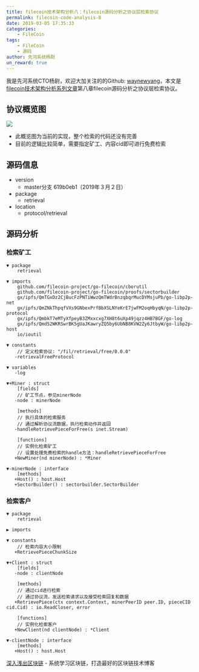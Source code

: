 ```yaml
---
title: filecoin技术架构分析八：filecoin源码分析之协议层检索协议
permalink: filecoin-code-analysis-8
date: 2019-03-05 17:35:33
categories:
    - FileCoin
tags:
    - FileCoin
    - 源码
author: 先河系统杨尉
un_reward: true
---
```


我是先河系统CTO杨尉，欢迎大加关注的的Github: [waynewyang](https://github.com/waynewyang)，本文是[filecoin技术架构分析系列文章](https://learnblockchain.cn/2019/03/11/filecoin-code-analysis-0/)第八章filecoin源码分析之协议层检索协议。

<!-- more -->

##  协议概览图
![](https://img.learnblockchain.cn/2019/retrieval_protocol.png!wl)

- 此概览图为当前的实现，整个检索的代码还没有完善
- 目前的逻辑比较简单，需要指定矿工、内容cid即可进行免费检索

## 源码信息

- version
    - master分支 619b0eb1（2019年３月２日）
- package
    - retrieval
- location
    - protocol/retrieval

## 源码分析

###  检索矿工

```
▼ package
    retrieval

▼ imports
    github.com/filecoin-project/go-filecoin/cborutil
    github.com/filecoin-project/go-filecoin/proofs/sectorbuilder
    gx/ipfs/QmTGxDz2CjBucFzPNTiWwzQmTWdrBnzqbqrMucDYMsjuPb/go-libp2p-net
    gx/ipfs/QmZNkThpqfVXs9GNbexPrfBbXSLNYeKrE7jwFM2oqHbyqN/go-libp2p-protocol
    gx/ipfs/QmbkT7eMTyXfpeyB3ZMxxcxg7XH8t6uXp49jqzz4HB7BGF/go-log
    gx/ipfs/Qmd52WKRSwrBK5gUaJKawryZQ5by6UbNB8KVW2Zy6JtbyW/go-libp2p-host
    io/ioutil

▼ constants
    // 定义检索协议: "/fil/retrieval/free/0.0.0"
   -retrievalFreeProtocol

▼ variables
   -log

▼+Miner : struct
    [fields]
    // 矿工节点，参见minerNode 
   -node : minerNode

    [methods]
    // 执行具体的检索服务
    // 通过解析协议流数据，执行检索动作并返回
   -handleRetrievePieceForFree(s inet.Stream)

    [functions]
    // 实例化检索矿工
    // 设置处理免费检索的handle方法：handleRetrievePieceForFree
   +NewMiner(nd minerNode) : *Miner

▼-minerNode : interface
    [methods]
   +Host() : host.Host
   +SectorBuilder() : sectorbuilder.SectorBuilder
```

###  检索客户

```
▼ package
    retrieval

▶ imports

▼ constants
    // 检索内容大小限制
   +RetrievePieceChunkSize

▼+Client : struct
    [fields]
   -node : clientNode

    [methods]
    // 通过cid进行检索
    // 通过协议流，发送检索请求以及接受检索回复和数据
   +RetrievePiece(ctx context.Context, minerPeerID peer.ID, pieceCID cid.Cid) : io.ReadCloser, error

    [functions]
    // 实例化检索客户
   +NewClient(nd clientNode) : *Client

▼-clientNode : interface
    [methods]
   +Host() : host.Host
```

[深入浅出区块链](https://learnblockchain.cn/) - 系统学习区块链，打造最好的区块链技术博客
